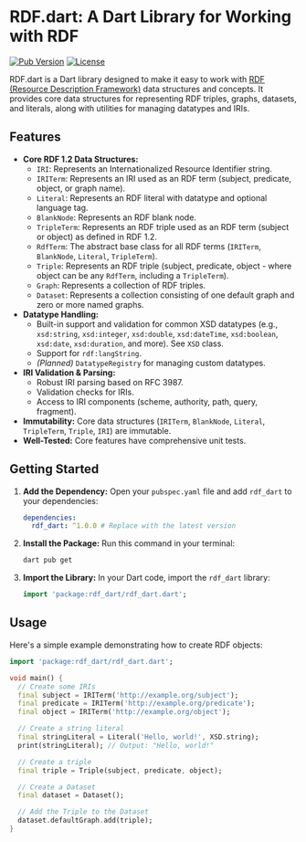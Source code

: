 # RDF.dart: A Dart Library for Working with RDF

[![Pub Version](https://img.shields.io/pub/v/rdf_dart)](https://pub.dev/packages/rdf_dart)
[![License](https://img.shields.io/badge/License-MIT-blue.svg)](https://opensource.org/licenses/MIT)

RDF.dart is a Dart library designed to make it easy to work with [RDF (Resource Description Framework)](https://www.w3.org/RDF/) data structures and concepts. It provides core data structures for representing RDF triples, graphs, datasets, and literals, along with utilities for managing datatypes and IRIs.

## Features

* **Core RDF 1.2 Data Structures:**
    * `IRI`: Represents an Internationalized Resource Identifier string.
    * `IRITerm`: Represents an IRI used as an RDF term (subject, predicate, object, or graph name).
    * `Literal`: Represents an RDF literal with datatype and optional language tag.
    * `BlankNode`: Represents an RDF blank node.
    * `TripleTerm`: Represents an RDF triple used as an RDF term (subject or object) as defined in RDF 1.2.
    * `RdfTerm`: The abstract base class for all RDF terms (`IRITerm`, `BlankNode`, `Literal`, `TripleTerm`).
    * `Triple`: Represents an RDF triple (subject, predicate, object - where object can be any `RdfTerm`, including a `TripleTerm`).
    * `Graph`: Represents a collection of RDF triples.
    * `Dataset`: Represents a collection consisting of one default graph and zero or more named graphs.
* **Datatype Handling:**
    * Built-in support and validation for common XSD datatypes (e.g., `xsd:string`, `xsd:integer`, `xsd:double`, `xsd:dateTime`, `xsd:boolean`, `xsd:date`, `xsd:duration`, and more). See `XSD` class.
    * Support for `rdf:langString`.
    * *(Planned)* `DatatypeRegistry` for managing custom datatypes.
* **IRI Validation & Parsing:**
    * Robust IRI parsing based on RFC 3987.
    * Validation checks for IRIs.
    * Access to IRI components (scheme, authority, path, query, fragment).
* **Immutability:** Core data structures (`IRITerm`, `BlankNode`, `Literal`, `TripleTerm`, `Triple`, `IRI`) are immutable.
* **Well-Tested:** Core features have comprehensive unit tests.

## Getting Started

1.  **Add the Dependency:**
    Open your `pubspec.yaml` file and add `rdf_dart` to your dependencies:

    ```yaml
    dependencies:
      rdf_dart: ^1.0.0 # Replace with the latest version
    ```

2.  **Install the Package:**
    Run this command in your terminal:

    ```bash
    dart pub get
    ```

3.  **Import the Library:**
    In your Dart code, import the `rdf_dart` library:

    ```dart
    import 'package:rdf_dart/rdf_dart.dart';
    ```

## Usage

Here's a simple example demonstrating how to create RDF objects:

```dart
import 'package:rdf_dart/rdf_dart.dart';

void main() {
  // Create some IRIs
  final subject = IRITerm('http://example.org/subject');
  final predicate = IRITerm('http://example.org/predicate');
  final object = IRITerm('http://example.org/object');

  // Create a string literal
  final stringLiteral = Literal('Hello, world!', XSD.string);
  print(stringLiteral); // Output: "Hello, world!"

  // Create a triple
  final triple = Triple(subject, predicate, object);

  // Create a Dataset
  final dataset = Dataset();

  // Add the Triple to the Dataset
  dataset.defaultGraph.add(triple);
}
```